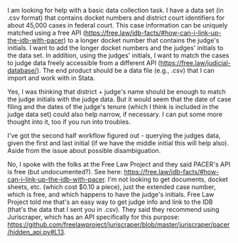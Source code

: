 I am looking for help with a basic data collection task. I have a data set (in .csv format) that contains docket numbers and district court identifiers for about 45,000 cases in federal court. This case information can be uniquely matched using a free API (https://free.law/idb-facts/#how-can-i-link-up-the-idb-with-pacer) to a longer docket number that contains the judge's initials. I want to add the longer docket numbers and the judges' initials to the data set. In addition, using the judges' initials, I want to match the cases to judge data freely accessible from a different API (https://free.law/judicial-database/). The end product should be a data file (e.g., .csv) that I can import and work with in Stata.

Yes, I was thinking that district + judge's name should be enough to match the judge initials with the judge data. But it would seem that the date of case filing and the dates of the judge's tenure (which I think is included in the judge data set) could also help narrow, if necessary. I can put some more thought into it, too if you run into troubles.

I've got the second half workflow figured out - querying the judges data, given the first and last initial (if we have the middle initial this will help also). Aside from the issue about possible disambiguation.


No, I spoke with the folks at the Free Law Project and they said PACER's API is free (but undocumented?). See here: https://free.law/idb-facts/#how-can-i-link-up-the-idb-with-pacer. I'm not looking to get documents, docket sheets, etc. (which cost $0.10 a piece), just the extended case number, which is free, and which happens to have the judge's initials. Free Law Project told me that's an easy way to get judge info and link to the IDB (that's the data that I sent you in .csv). They said they recommend using Juriscraper, which has an API specifically for this purpose: https://github.com/freelawproject/juriscraper/blob/master/juriscraper/pacer/hidden_api.py#L13.
